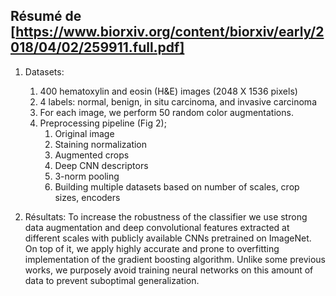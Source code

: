 Résumé de [https://www.biorxiv.org/content/biorxiv/early/2018/04/02/259911.full.pdf]
---------------------

1. Datasets: 
    1. 400 hematoxylin and eosin (H&E) images (2048 X 1536 pixels)
    2. 4 labels: normal, benign, in situ carcinoma, and invasive carcinoma
    3. For each image, we perform 50 random color augmentations.
    4. Preprocessing pipeline (Fig 2);
        1. Original image
        2. Staining normalization 
        3. Augmented crops
        4. Deep CNN descriptors
        5. 3-norm pooling
        6. Building multiple datasets based on number of scales, crop sizes, encoders
        
2. Résultats:
To increase the robustness of the classifier
we use strong data augmentation and deep convolutional features extracted at
different scales with publicly available CNNs pretrained on ImageNet. On top of it,
we apply highly accurate and prone to overfitting implementation of the gradient
boosting algorithm. Unlike some previous works, we purposely avoid training
neural networks on this amount of data to prevent suboptimal generalization.